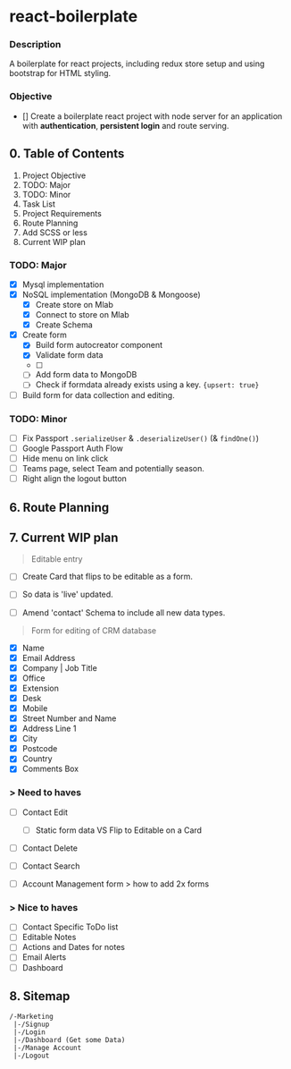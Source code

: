 # react-boilerplate
### Description
A boilerplate for react projects, including redux store setup and using bootstrap for HTML styling.

### Objective
- [] Create a boilerplate react project with node server for an application with **authentication**, **persistent login** and route serving.

## 0. Table of Contents
1. Project Objective
2. TODO: Major
3. TODO: Minor
4. Task List
5. Project Requirements
6. Route Planning
7. Add SCSS or less
8. Current WIP plan

### TODO: Major
- [x] Mysql implementation
- [x] NoSQL implementation (MongoDB & Mongoose)
  - [x] Create store on Mlab
  - [x] Connect to store on Mlab
  - [x] Create Schema
- [x] Create form 
  - [x] Build form autocreator component
  - [x] Validate form data
  - [ ] 
  - [ ] Add form data to MongoDB
  - [ ] Check if formdata already exists using a key. `{upsert: true}`
 - [ ] Build form for data collection and editing.

### TODO: Minor
- [ ] Fix Passport `.serializeUser` & `.deserializeUser()` (& `findOne()`) 
- [ ] Google Passport Auth Flow
- [ ] Hide menu on link click
- [ ] Teams page, select Team and potentially season.
- [ ] Right align the logout button

## 6. Route Planning

## 7. Current WIP plan
> Editable entry
- [ ] Create Card that flips to be editable as a form.
- [ ] So data is 'live' updated.
- [ ] Amend 'contact' Schema to include all new data types.


> Form for editing of CRM database
- [x] Name
- [x] Email Address
- [x] Company | Job Title
- [x] Office
- [x] Extension
- [x] Desk
- [x] Mobile
- [x] Street Number and Name
- [x] Address Line 1
- [x] City
- [x] Postcode
- [x] Country
- [x] Comments Box

### > Need to haves
- [ ] Contact Edit
  	- [ ] Static form data VS Flip to Editable on a Card
- [ ] Contact Delete
- [ ] Contact Search
- [ ] Account Management form > how to add 2x forms


### > Nice to haves
- [ ] Contact Specific ToDo list
- [ ] Editable Notes
- [ ] Actions and Dates for notes
- [ ] Email Alerts
- [ ] Dashboard

## 8. Sitemap
```
/-Marketing
 |-/Signup
 |-/Login
 |-/Dashboard (Get some Data)
 |-/Manage Account
 |-/Logout
```
 
